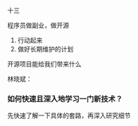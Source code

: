 十三

程序员做副业，做开源

1. 行动起来
2. 做好长期维护的计划

开源项目能给我们带来什么


林晓斌：

### 如何快速且深入地学习一门新技术？

先快速了解一下具体的套路，再深入研究细节
